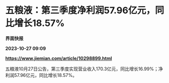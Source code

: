 # 五粮液：第三季度净利润57.96亿元，同比增长18.57%
**界面快报**

**2023-10-27 09:09**

**https://www.jiemian.com/article/10298899.html**

五粮液10月27日公告，第三季度实现营业收入170.3亿元，同比增长16.99%；净利润57.96亿元，同比增长18.57%。